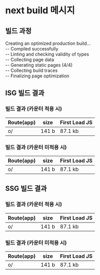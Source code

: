 # next build 메시지

## 빌드 과정
Creating an optimized production build...  
-- Compiled successfully  
-- Linting and checking validity of types  
-- Collecting page data  
-- Generating static pages (4/4)   
-- Collecting build traces  
-- Finalizing page optimization  

## ISG 빌드 결과
### 빌드 결과 (카운터 적용 시)  
| Route(app)                              	| size    	| First Load JS 	|
|-----------------------------------------	|---------	|---------------	|
| o/                                      	| 141 b   	| 87.1 kb       	|

### 빌드 결과 (카운터 미적용 시)
| Route(app)                              	| size    	| First Load JS 	|
|-----------------------------------------	|---------	|---------------	|
| o/                                      	| 141 b   	| 87.1 kb       	|


## SSG 빌드 결과  
### 빌드 결과 (카운터 적용 시)  
| Route(app)                              	| size    	| First Load JS 	|
|-----------------------------------------	|---------	|---------------	|
| o/                                      	| 141 b   	| 87.1 kb       	|


### 빌드 결과 (카운터 미적용 시)
| Route(app)                              	| size    	| First Load JS 	|
|-----------------------------------------	|---------	|---------------	|
| o/                                      	| 141 b     | 87.1 kb      	  |



  
